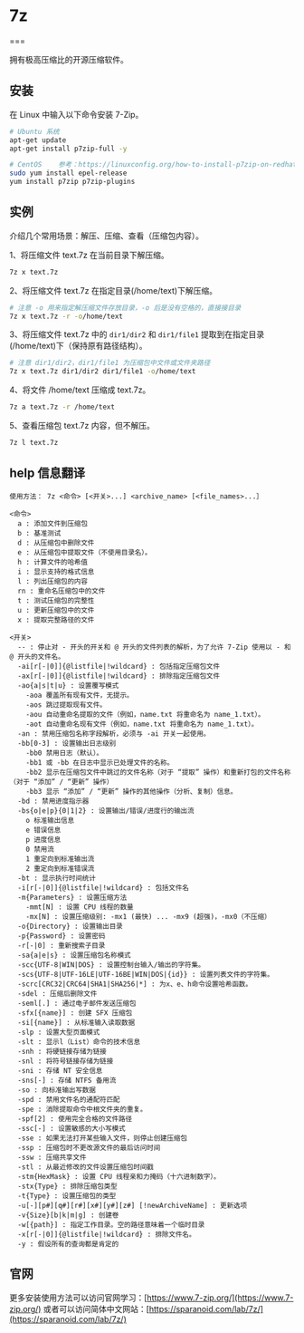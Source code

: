 # 7z
===

拥有极高压缩比的开源压缩软件。

## 安装

在 Linux 中输入以下命令安装 7-Zip。

```bash
# Ubuntu 系统
apt-get update
apt-get install p7zip-full -y

# CentOS    参考：https://linuxconfig.org/how-to-install-p7zip-on-redhat-8
sudo yum install epel-release
yum install p7zip p7zip-plugins

```

## 实例

介绍几个常用场景：解压、压缩、查看（压缩包内容）。

1、将压缩文件 text.7z 在当前目录下解压缩。

```bash
7z x text.7z
```

2、将压缩文件 text.7z 在指定目录(/home/text)下解压缩。

```bash
# 注意 -o 用来指定解压缩文件存放目录，-o 后是没有空格的，直接接目录
7z x text.7z -r -o/home/text
```

3、将压缩文件 text.7z 中的 `dir1/dir2` 和 `dir1/file1` 提取到在指定目录(/home/text)下（保持原有路径结构）。

```bash
# 注意 dir1/dir2，dir1/file1 为压缩包中文件或文件夹路径
7z x text.7z dir1/dir2 dir1/file1 -o/home/text
```

4、将文件 /home/text 压缩成 text.7z。

```bash
7z a text.7z -r /home/text
```

5、查看压缩包 text.7z 内容，但不解压。

```bash
7z l text.7z
```

## help 信息翻译

```shell
使用方法： 7z <命令> [<开关>...] <archive_name> [<file_names>...］

<命令>
  a : 添加文件到压缩包
  b : 基准测试
  d : 从压缩包中删除文件
  e : 从压缩包中提取文件（不使用目录名）。
  h : 计算文件的哈希值
  i : 显示支持的格式信息
  l : 列出压缩包的内容
  rn : 重命名压缩包中的文件
  t : 测试压缩包的完整性
  u : 更新压缩包中的文件
  x : 提取完整路径的文件

<开关>
  -- : 停止对 - 开头的开关和 @ 开头的文件列表的解析，为了允许 7-Zip 使用以 - 和 @ 开头的文件名。
  -ai[r[-|0]]{@listfile|!wildcard} : 包括指定压缩包文件
  -ax[r[-|0]]{@listfile|!wildcard} : 排除指定压缩包文件
  -ao{a|s|t|u} : 设置覆写模式
    -aoa 覆盖所有现有文件，无提示。
    -aos 跳过提取现有文件。
    -aou 自动重命名提取的文件（例如，name.txt 将重命名为 name_1.txt）。
    -aot 自动重命名现有文件（例如，name.txt 将重命名为 name_1.txt）。
  -an : 禁用压缩包名称字段解析，必须与 -ai 开关一起使用。
  -bb[0-3] : 设置输出日志级别
    -bb0 禁用日志（默认）。
    -bb1 或 -bb 在日志中显示已处理文件的名称。
    -bb2 显示在压缩包文件中跳过的文件名称（对于 “提取” 操作）和重新打包的文件名称（对于 “添加” / “更新” 操作）
    -bb3 显示 “添加” / “更新” 操作的其他操作（分析、复制）信息。
  -bd : 禁用进度指示器
  -bs{o|e|p}{0|1|2} : 设置输出/错误/进度行的输出流
    o 标准输出信息
    e 错误信息
    p 进度信息
    0 禁用流
    1 重定向到标准输出流
    2 重定向到标准错误流
  -bt : 显示执行时间统计
  -i[r[-|0]]{@listfile|!wildcard} : 包括文件名
  -m{Parameters} : 设置压缩方法
    -mmt[N] : 设置 CPU 线程的数量
    -mx[N] : 设置压缩级别: -mx1 (最快) ... -mx9 (超强)，-mx0（不压缩）
  -o{Directory} : 设置输出目录
  -p{Password} : 设置密码
  -r[-|0] : 重新搜索子目录
  -sa{a|e|s} : 设置压缩包名称模式
  -scc{UTF-8|WIN|DOS} : 设置控制台输入/输出的字符集。
  -scs{UTF-8|UTF-16LE|UTF-16BE|WIN|DOS|{id}} : 设置列表文件的字符集。
  -scrc[CRC32|CRC64|SHA1|SHA256|*] : 为x、e、h命令设置哈希函数。
  -sdel : 压缩后删除文件
  -seml[.] : 通过电子邮件发送压缩包
  -sfx[{name}] : 创建 SFX 压缩包
  -si[{name}] : 从标准输入读取数据
  -slp : 设置大型页面模式
  -slt : 显示l（List）命令的技术信息
  -snh : 将硬链接存储为链接
  -snl : 将符号链接存储为链接
  -sni : 存储 NT 安全信息
  -sns[-] : 存储 NTFS 备用流
  -so : 向标准输出写数据
  -spd : 禁用文件名的通配符匹配
  -spe : 消除提取命令中根文件夹的重复。
  -spf[2] : 使用完全合格的文件路径
  -ssc[-] : 设置敏感的大小写模式
  -sse : 如果无法打开某些输入文件，则停止创建压缩包
  -ssp : 压缩包时不更改源文件的最后访问时间
  -ssw : 压缩共享文件
  -stl : 从最近修改的文件设置压缩包时间戳
  -stm{HexMask} : 设置 CPU 线程亲和力掩码（十六进制数字）。
  -stx{Type} : 排除压缩包类型
  -t{Type} : 设置压缩包的类型
  -u[-][p#][q#][r#][x#][y#][z#] [!newArchiveName] : 更新选项
  -v{Size}[b|k|m|g] : 创建卷
  -w[{path}] : 指定工作目录。空的路径意味着一个临时目录
  -x[r[-|0]]{@listfile|!wildcard} : 排除文件名。
  -y : 假设所有的查询都是肯定的
```

## 官网

更多安装使用方法可以访问官网学习：[https://www.7-zip.org/](https://www.7-zip.org/)
或者可以访问简体中文网站：[https://sparanoid.com/lab/7z/](https://sparanoid.com/lab/7z/)
